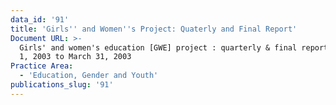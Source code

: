```yaml
---
data_id: '91'
title: 'Girls'' and Women''s Project: Quaterly and Final Report'
Document URL: >-
  Girls' and women's education [GWE] project : quarterly & final report, January
  1, 2003 to March 31, 2003
Practice Area:
  - 'Education, Gender and Youth'
publications_slug: '91'
---
```

